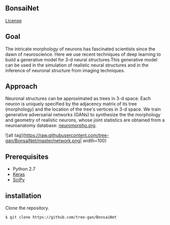 ## BonsaiNet

[License](https://github.com/RoozbehFarhoodi/McNeuron/blob/master/LICENSE)

## Goal

The intricate morphology of neurons has fascinated scientists since the dawn of neuroscience. Here we use recent techniques of deep learning to build a generative model for 3-d neural structures.This generative model can be used in the simulation of realistic neural structures and in the inference of neuronal structure from imaging  techniques.

## Approach

Neuronal structures can be approximated as trees in 3-d space. Each neuron is uniquely specified by the adjacency matrix of its tree (morphology) and the location of the tree's vertices in 3-d space. We train generative adversarial networks (GANs) to synthesize the the morphology and geometry of realistic neurons, whose joint statistics are obtained from a neuroanatomy database: [neuromorpho.org](http://neuromorpho.org).

![alt tag](https://raw.githubusercontent.com/tree-gan/BonsaiNet/master/network.png| width=100)

## Prerequisites

- Python 2.7
- [Keras](https://github.com/fchollet/keras/tree/master/keras)
- [SciPy](http://www.scipy.org/install.html)

## installation

Clone the repository.
```
$ git clone https://github.com/tree-gan/BonsaiNet
```
